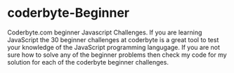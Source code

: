 coderbyte-Beginner
==================

Coderbyte.com beginner Javascript Challenges. If you are learning JavaScript the 30 beginner challenges at coderbyte is a great tool to test your knowledge of the JavaScript programming langugage. If you are not sure how to solve any of the beginner problems then check my code for my solution for each of the coderbyte beginner challenges.
